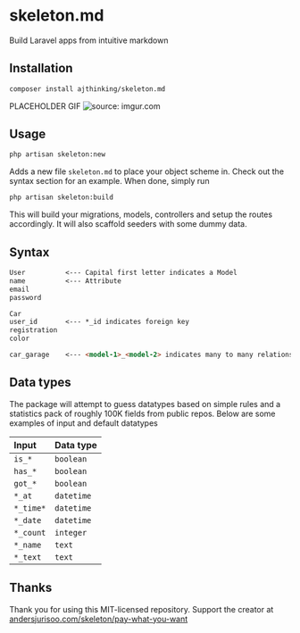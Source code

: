 # skeleton.md
Build Laravel apps from intuitive markdown

## Installation
```bash
composer install ajthinking/skeleton.md
```
PLACEHOLDER GIF
<img src="https://i.imgur.com/U9NnDix.gif" title="source: imgur.com" />

## Usage
```bash
php artisan skeleton:new
```
Adds a new file ```skeleton.md``` to place your object scheme in. Check out the syntax section for an example. When done, simply run
```bash
php artisan skeleton:build
```
This will build your migrations, models, controllers and setup the routes accordingly. It will also scaffold seeders with some dummy data.

## Syntax

```markdown
User          <--- Capital first letter indicates a Model
name          <--- Attribute
email
password

Car
user_id       <--- *_id indicates foreign key
registration
color

car_garage    <--- <model-1>_<model-2> indicates many to many relationship
```

## Data types
The package will attempt to guess datatypes based on simple rules and a statistics pack of roughly 100K fields from public repos. Below are some examples of input and default datatypes

| Input            | Data type                                              |
|:--------------------------- |:--------------------------------------------------- |
| `is_*`                        | `boolean`                                 |
| `has_*`                        | `boolean`                                 |
| `got_*`                        | `boolean`                                 |
| `*_at`                        | `datetime`                                 |
| `*_time*`                        | `datetime`                                 |
| `*_date`                        | `datetime`                                 |
| `*_count`                        | `integer`                                 |
| `*_name`                        | `text`                                 |
| `*_text`                        | `text`                                 |

## Thanks
Thank you for using this MIT-licensed repository. Support the creator at [andersjurisoo.com/skeleton/pay-what-you-want](https://www.andersjurisoo.com/skeleton/pay-what-you-want)
